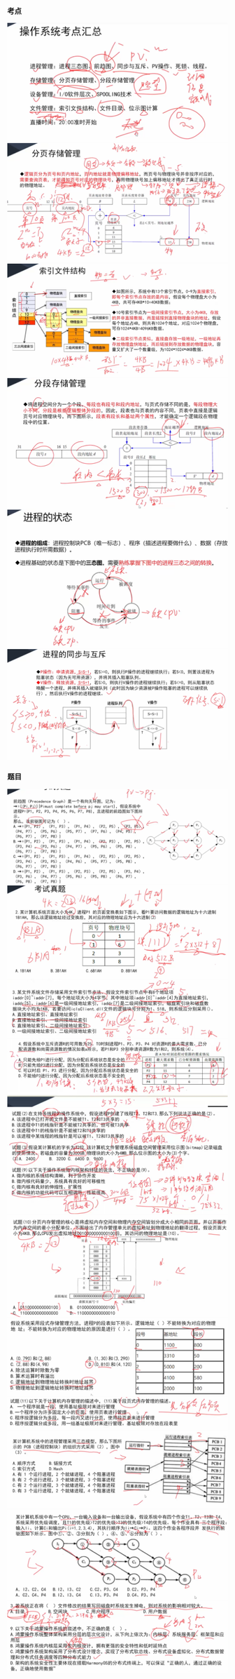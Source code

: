### 考点

![1707640150354](image/03操作系统/1707640150354.png)![1707640555087](image/03操作系统/1707640555087.png)![1707640897190](image/03操作系统/1707640897190.png)![1707641898013](image/03操作系统/1707641898013.png)![1707642107891](image/03操作系统/1707642107891.png)![1707642275644](image/03操作系统/1707642275644.png)



### 题目

![1707640231107](image/03操作系统/1707640231107.png)![1707640725440](image/03操作系统/1707640725440.png)![1707641072533](image/03操作系统/1707641072533.png)![1707641280536](image/03操作系统/1707641280536.png)![1707641601557](image/03操作系统/1707641601557.png)![1707641762257](image/03操作系统/1707641762257.png)![1707641948311](image/03操作系统/1707641948311.png)![1707641983768](image/03操作系统/1707641983768.png)![1707642139486](image/03操作系统/1707642139486.png)![1707642338504](image/03操作系统/1707642338504.png)![1707642510602](image/03操作系统/1707642510602.png)
